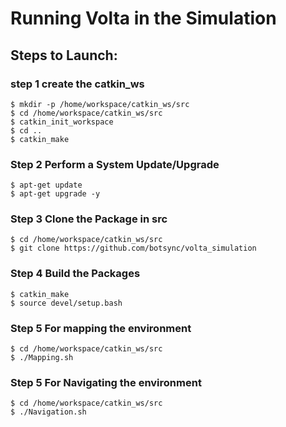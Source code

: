 # Running Volta in the Simulation

## Steps to Launch:
### step 1 create the catkin_ws
```
$ mkdir -p /home/workspace/catkin_ws/src
$ cd /home/workspace/catkin_ws/src
$ catkin_init_workspace
$ cd ..
$ catkin_make
```

### Step 2 Perform a System Update/Upgrade
```
$ apt-get update
$ apt-get upgrade -y
```
### Step 3 Clone the Package in src
```
$ cd /home/workspace/catkin_ws/src
$ git clone https://github.com/botsync/volta_simulation
```
### Step 4 Build the Packages
```
$ catkin_make
$ source devel/setup.bash
```
### Step 5 For mapping the environment
```
$ cd /home/workspace/catkin_ws/src
$ ./Mapping.sh 
```
### Step 5 For Navigating the environment
```
$ cd /home/workspace/catkin_ws/src
$ ./Navigation.sh 
```

